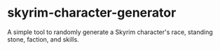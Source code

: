 # skyrim-character-generator

A simple tool to randomly generate a Skyrim character's race, standing stone, faction, and skills.